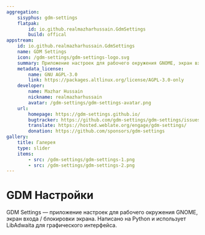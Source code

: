 ```yaml
---
aggregation:
    sisyphus: gdm-settings
    flatpak:
        id: io.github.realmazharhussain.GdmSettings
        build: offical
appstream:
    id: io.github.realmazharhussain.GdmSettings
    name: GDM Settings
    icon: /gdm-settings/gdm-settings-logo.svg
    summary: Приложение настроек для рабочего окружения GNOME, экран входа / блокировки экрана.
    metadata_license:
        name: GNU AGPL-3.0
        link: https://packages.altlinux.org/license/AGPL-3.0-only
    developer:
        name: Mazhar Hussain
        nickname: realmazharhussain
        avatar: /gdm-settings/gdm-settings-avatar.png
    url:
        homepage: https://gdm-settings.github.io/
        bugtracker: https://github.com/gdm-settings/gdm-settings/issues
        translate: https://hosted.weblate.org/engage/gdm-settings/
        donation: https://github.com/sponsors/gdm-settings
gallery:
    title: Галерея
    type: slider
    items:
        - src: /gdm-settings/gdm-settings-1.png
        - src: /gdm-settings/gdm-settings-2.png
---
```




# GDM Настройки

GDM Settings — приложение настроек для рабочего окружения GNOME, экран входа / блокировки экрана. Написано на Python и использует LibAdwaita для графического интерфейса.
<AGWGallery />
<!--@include: @apps/_parts/install/content-repo.md-->
<!--@include: @apps/_parts/install/content-flatpak.md-->
